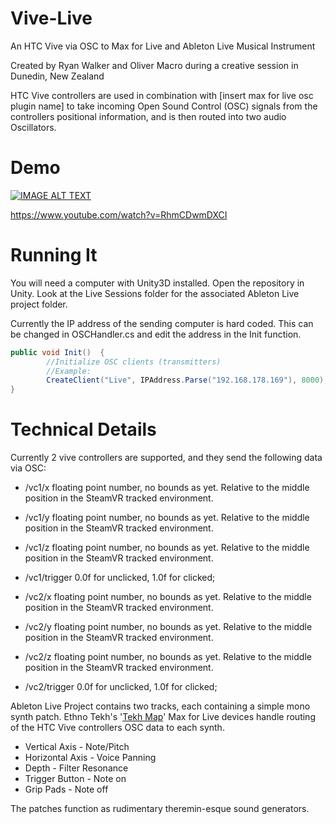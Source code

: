 # Vive-Live
An HTC Vive via OSC to Max for Live and Ableton Live Musical Instrument

Created by Ryan Walker and Oliver Macro during a creative session in Dunedin, New Zealand

HTC Vive controllers are used in combination with [insert max for live osc plugin name] to take incoming Open Sound Control (OSC) signals from the controllers positional information, and is then routed into two audio Oscillators.

# Demo

[![IMAGE ALT TEXT](http://img.youtube.com/vi/RhmCDwmDXCI/0.jpg)](http://www.youtube.com/watch?v=RhmCDwmDXCI "Vive Live Demo 01 ")

https://www.youtube.com/watch?v=RhmCDwmDXCI

# Running It
  
You will need a computer with Unity3D installed. Open the repository in Unity. Look at the Live Sessions folder for the associated Ableton Live project folder. 

Currently the IP address of the sending computer is hard coded. This can be changed in OSCHandler.cs and edit the address in the Init function.
```csharp
public void Init()  {
        //Initialize OSC clients (transmitters)
        //Example:		
        CreateClient("Live", IPAddress.Parse("192.168.178.169"), 8000);
}
```

# Technical Details

Currently 2 vive controllers are supported, and they send the following data via OSC:
* /vc1/x floating point number, no bounds as yet. Relative to the middle position in the SteamVR tracked environment.
* /vc1/y floating point number, no bounds as yet. Relative to the middle position in the SteamVR tracked environment.
* /vc1/z floating point number, no bounds as yet. Relative to the middle position in the SteamVR tracked environment.
* /vc1/trigger 0.0f for unclicked, 1.0f for clicked;

* /vc2/x floating point number, no bounds as yet. Relative to the middle position in the SteamVR tracked environment.
* /vc2/y floating point number, no bounds as yet. Relative to the middle position in the SteamVR tracked environment.
* /vc2/z floating point number, no bounds as yet. Relative to the middle position in the SteamVR tracked environment.
* /vc2/trigger 0.0f for unclicked, 1.0f for clicked;

Ableton Live Project contains two tracks, each containing a simple mono synth patch. Ethno Tekh's '[Tekh Map](http://www.ethnotekh.com/software/tekh-map/)' Max for Live devices handle routing of the HTC Vive controllers OSC data to each synth. 

* Vertical Axis - Note/Pitch
* Horizontal Axis - Voice Panning
* Depth - Filter Resonance
* Trigger Button - Note on
* Grip Pads - Note off

The patches function as rudimentary theremin-esque sound generators.
